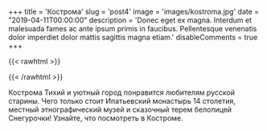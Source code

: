 +++
title = 'Кострома'
slug = 'post4'
image = 'images/kostroma.jpg'
date = "2019-04-11T00:00:00"
description = 'Donec eget ex magna. Interdum et malesuada fames ac ante ipsum primis in faucibus. Pellentesque venenatis dolor imperdiet dolor mattis sagittis magna etiam.'
disableComments = true
+++

{{< rawhtml >}}
<script async src="https://telegram.org/js/telegram-widget.js?21" data-telegram-post="whilesleeping/319" data-width="100%"></script>
{{< /rawhtml >}}

Кострома
Тихий и уютный город понравится любителям русской старины. Чего только стоит Ипатьевский монастырь 14 столетия, местный этнографический музей и сказочный терем белолицей Снегурочки! Узнайте, что посмотреть в Костроме. 
